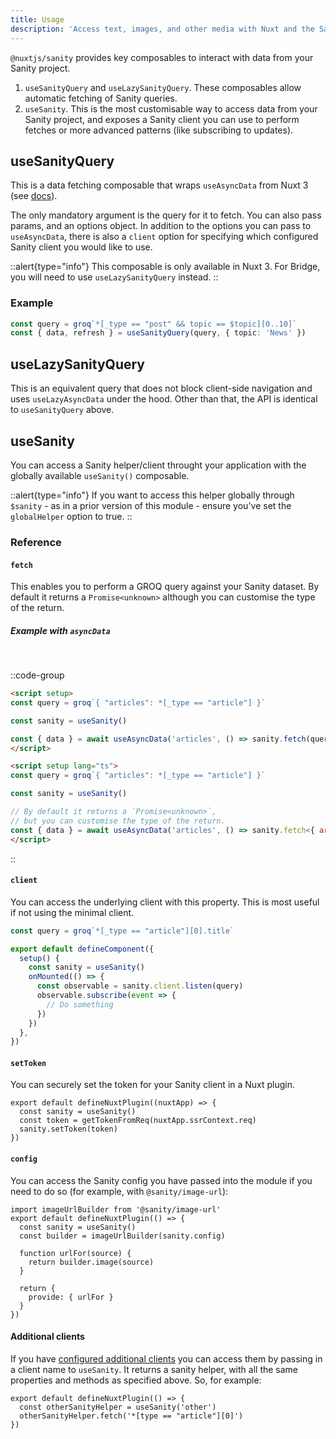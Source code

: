 ```yaml
---
title: Usage
description: 'Access text, images, and other media with Nuxt and the Sanity headless CMS.'
---
```


`@nuxtjs/sanity` provides key composables to interact with data from your Sanity project.

1. `useSanityQuery` and `useLazySanityQuery`. These composables allow automatic fetching of Sanity queries.
2. `useSanity`. This is the most customisable way to access data from your Sanity project, and exposes a Sanity client you can use to perform fetches or more advanced patterns (like subscribing to updates).

## useSanityQuery

This is a data fetching composable that wraps `useAsyncData` from Nuxt 3 (see [docs](https://v3.nuxtjs.org/docs/usage/data-fetching#useasyncdata)).

The only mandatory argument is the query for it to fetch. You can also pass params, and an options object. In addition to the options you can pass to `useAsyncData`, there is also a `client` option for specifying which configured Sanity client you would like to use.

::alert{type="info"}
This composable is only available in Nuxt 3. For Bridge, you will need to use `useLazySanityQuery` instead.
::

### Example

```ts
const query = groq`*[_type == "post" && topic == $topic][0..10]`
const { data, refresh } = useSanityQuery(query, { topic: 'News' })
```

## useLazySanityQuery

This is an equivalent query that does not block client-side navigation and uses `useLazyAsyncData` under the hood. Other than that, the API is identical to `useSanityQuery` above.

## useSanity

You can access a Sanity helper/client throught your application with the globally available `useSanity()` composable.

::alert{type="info"}
If you want to access this helper globally through `$sanity` - as in a prior version of this module - ensure you've set the `globalHelper` option to true.
::

### Reference

#### `fetch`

This enables you to perform a GROQ query against your Sanity dataset. By default it returns a `Promise<unknown>` although you can customise the type of the return.

##### Example with `asyncData`

<br />

::code-group
```html [JavaScript]
<script setup>
const query = groq`{ "articles": *[_type == "article"] }`

const sanity = useSanity()

const { data } = await useAsyncData('articles', () => sanity.fetch(query))
</script>
```

```html [TypeScript]
<script setup lang="ts">
const query = groq`{ "articles": *[_type == "article"] }`

const sanity = useSanity()

// By default it returns a `Promise<unknown>`,
// but you can customise the type of the return.
const { data } = await useAsyncData('articles', () => sanity.fetch<{ articles: Article[] }>(query))
</script>
```
::

#### `client`

You can access the underlying client with this property. This is most useful if not using the minimal client.

```ts
const query = groq`*[_type == "article"][0].title`

export default defineComponent({
  setup() {
    const sanity = useSanity()
    onMounted(() => {
      const observable = sanity.client.listen(query)
      observable.subscribe(event => {
        // Do something
      })
    })
  },
})
```

#### `setToken`

You can securely set the token for your Sanity client in a Nuxt plugin.

```js{}[plugins/sanity.server.ts]
export default defineNuxtPlugin((nuxtApp) => {
  const sanity = useSanity()
  const token = getTokenFromReq(nuxtApp.ssrContext.req)
  sanity.setToken(token)
})
```

#### `config`

You can access the Sanity config you have passed into the module if you need to do so (for example, with `@sanity/image-url`):

```js{}[plugins/sanity.ts]
import imageUrlBuilder from '@sanity/image-url'
export default defineNuxtPlugin(() => {
  const sanity = useSanity()
  const builder = imageUrlBuilder(sanity.config)

  function urlFor(source) {
    return builder.image(source)
  }

  return {
    provide: { urlFor }
  }
})
```

#### Additional clients

If you have [configured additional clients](/getting-started/configuration#additionalclients) you can access them by passing in a client name to `useSanity`. It returns a sanity helper, with all the same properties and methods as specified above. So, for example:

```js{}[plugins/fetch.ts]
export default defineNuxtPlugin(() => {
  const otherSanityHelper = useSanity('other')
  otherSanityHelper.fetch('*[type == "article"][0]')
})
```
